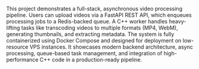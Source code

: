 This project demonstrates a full-stack, asynchronous video processing pipeline. Users can upload videos via a FastAPI REST API, which enqueues processing jobs to a Redis-backed queue. A C++ worker handles heavy-lifting tasks like transcoding videos to multiple formats (MP4, WebM), generating thumbnails, and extracting metadata. The system is fully containerized using Docker Compose and designed for deployment on low-resource VPS instances. It showcases modern backend architecture, async processing, queue-based task management, and integration of high-performance C++ code in a production-ready pipeline.
